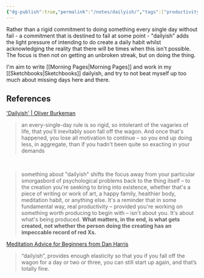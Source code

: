```yaml
---
{"dg-publish":true,"permalink":"/notes/dailyish/","tags":["productivity"],"noteIcon":"","created":"2025-02-17"}
---
```


Rather than a rigid commitment to doing something every single day without fail - a commitment that is destined to fail at some point - "dailyish" adds the light pressure of intending to do create a daily habit whilst acknowledging the reality that there will be times when this isn't possible. The focus is then not on getting an unbroken streak, but on doing the thing.

I'm aim to write [[Morning Pages\|Morning Pages]] and work in my [[Sketchbooks\|Sketchbooks]] dailyish, and try to not beat myself up too much about missing days here and there.

## References

 ['Dailyish' | Oliver Burkeman](https://www.oliverburkeman.com/dailyish)

> an every-single-day rule is so rigid, so intolerant of the vagaries of life, that you'll inevitably soon fall off the wagon. And once that's happened, you lose all motivation to continue – so you end up doing less, in aggregate, than if you hadn't been quite so exacting in your demands

​
> something about "dailyish" shifts the focus away from your particular smorgasbord of psychological problems back to the thing itself – to the creation you're seeking to bring into existence, whether that's a piece of writing or work of art, a happy family, healthier body, meditation habit, or anything else. It's a reminder that in some fundamental way, real productivity – provided you're working on something worth producing to begin with – isn't about you. It's about what's being produced. **What matters, in the end, is what gets created, not whether the person doing the creating has an impeccable record of red Xs.** 

[Meditation Advice for Beginners from Dan Harris](https://www.penguinrandomhouse.com/articles/interview-with-dan-harris)

> “dailyish”, provides enough elasticity so that you if you fall off the wagon for a day or two or three, you can still start up again, and that’s totally fine.

​

